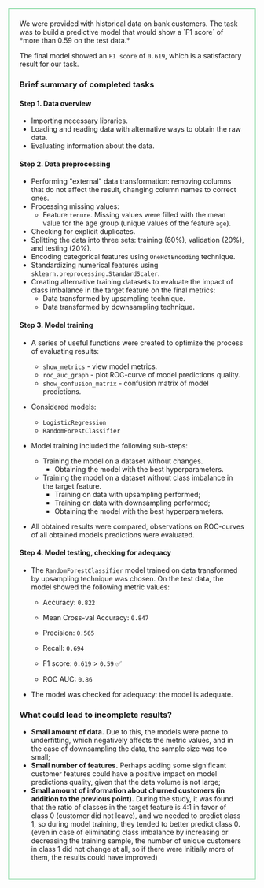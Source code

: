 <div style="border: 3px solid rgb(119,212,150); padding: 20px">
We were provided with historical data on bank customers. The task was to build a predictive model that would show a `F1 score` of *more than 0.59 on the test data.*

The final model showed an `F1 score` of `0.619`, which is a satisfactory result for our task.

### Brief summary of completed tasks

#### Step 1. Data overview
- Importing necessary libraries.
- Loading and reading data with alternative ways to obtain the raw data.
- Evaluating information about the data.

#### Step 2. Data preprocessing
- Performing "external" data transformation: removing columns that do not affect the result, changing column names to correct ones.
- Processing missing values:
    - Feature `tenure`. Missing values were filled with the mean value for the age group (unique values of the feature `age`).
- Checking for explicit duplicates.
- Splitting the data into three sets: training (60%), validation (20%), and testing (20%).
- Encoding categorical features using `OneHotEncoding` technique.
- Standardizing numerical features using `sklearn.preprocessing.StandardScaler`.
- Creating alternative training datasets to evaluate the impact of class imbalance in the target feature on the final metrics:
    - Data transformed by upsampling technique.
    - Data transformed by downsampling technique.

#### Step 3. Model training
- A series of useful functions were created to optimize the process of evaluating results:
    - `show_metrics` - view model metrics.
    - `roc_auc_graph` - plot ROC-curve of model predictions quality.
    - `show_confusion_matrix` - confusion matrix of model predictions.

- Considered models:
    - `LogisticRegression`
    - `RandomForestClassifier`

- Model training included the following sub-steps:
    - Training the model on a dataset without changes.
        - Obtaining the model with the best hyperparameters.
    - Training the model on a dataset without class imbalance in the target feature.
        - Training on data with upsampling performed;
        - Training on data with downsampling performed;
        - Obtaining the model with the best hyperparameters.
    
- All obtained results were compared, observations on ROC-curves of all obtained models predictions were evaluated.

#### Step 4. Model testing, checking for adequacy

- The `RandomForestClassifier` model trained on data transformed by upsampling technique was chosen. On the test data, the model showed the following metric values:
    - Accuracy: `0.822`

    - Mean Cross-val Accuracy: `0.847`

    - Precision: `0.565`

    - Recall: `0.694`

    - F1 score: `0.619` > `0.59` ✅

    - ROC AUC: `0.86`

- The model was checked for adequacy: the model is adequate.

### What could lead to incomplete results?
- **Small amount of data.** Due to this, the models were prone to underfitting, which negatively affects the metric values, and in the case of downsampling the data, the sample size was too small;
- **Small number of features.** Perhaps adding some significant customer features could have a positive impact on model predictions quality, given that the data volume is not large;
- **Small amount of information about churned customers (in addition to the previous point).** During the study, it was found that the ratio of classes in the target feature is 4:1 in favor of class 0 (customer did not leave), and we needed to predict class 1, so during model training, they tended to better predict class 0. (even in case of eliminating class imbalance by increasing or decreasing the training sample, the number of unique customers in class 1 did not change at all, so if there were initially more of them, the results could have improved)
</div>